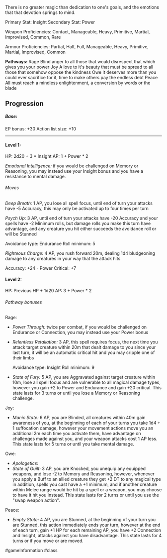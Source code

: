 There is no greater magic than dedication to one's goals, and the emotions that that devotion springs to mind. 

Primary Stat: Insight
Secondary Stat: Power

Weapon Proficiencies: Contact, Manageable, Heavy, Primitive, Martial, Improvised, Common, Rare

Armour Proficiencies: Partial, Half, Full, Manageable, Heavy, Primitive, Martial, Improvised, Common

**Pathways:**
Rage
	Blind anger to all those that would disrespect that which gives you your power
Joy
	A love to it's beauty that must be spread to all those that somehow oppose the kindness
Owe
	It deserves more than you could ever sacrifice for it, time to make others pay the endless debt
Peace
	 All must reach a mindless enlightenment, a conversion by words or the blade

## Progression

##### Base:
EP bonus: +30
Action list size: +10

---
#### Level 1:

HP: 2d20 + 3 * Insight
AP: 1 + Power * 2

*Emotional Intelligence:* if you would be challenged on Memory or Reasoning, you may instead use your Insight bonus and you have a resistance to mental damage.
###### Moves
*Deep Breath:* 1 AP, you lose all spell focus, until end of turn your attacks have -5 Accuracy, this may only be activated up to four times per turn

*Psych Up:* 3 AP, until end of turn your attacks have -20 Accuracy and your spells have -2 Minimum rolls, but damage rolls you make this turn have advantage, and any creature you hit either succeeds the avoidance roll or will be Stunned

Avoidance type: Endurance
Roll minimum: 5

*Righteous Charge:* 4 AP, you rush forward 20m, dealing 1d4 bludgeoning damage to any creatures in your way that the attack hits

Accuracy: +24 - Power
Critical: +7

#### Level 2:

HP: Previous HP + 1d20
AP: 3 + Power * 2

###### Pathway bonuses

Rage: 
- *Power Through:* twice per combat, if you would be challenged on Endurance or Connection, you may instead use your Power bonus
- *Relentless Retaliation:* 3 AP, this spell requires focus, the next time you attack target creature within 20m that dealt damage to you since your last turn, it will be an automatic critical hit and you may cripple one of their limbs

  Avoidance type: Insight
  Roll minimum: 9

- *State of Fury:* 5 AP, you are Aggravated against target creature within 10m, lose all spell focus and are vulnerable to all magical damage types, however you gain +2 to Power and Endurance and gain +20 critical. This state lasts for 3 turns or until you lose a Memory or Reasoning challenge.

Joy:
- *Manic State:* 6 AP, you are Blinded, all creatures within 40m gain awareness of you, at the beginning of each of your turns you take 1d4 + 1 suffocation damage, however your movement actions move you an additional 2m each time you activate them, have advantage on challenges made against you, and your weapon attacks cost 1 AP less. This state lasts for 5 turns or until you take mental damage.

Owe:
- *Apologetics:*
- *State of Guilt:* 3 AP, you are Knocked, you unequip any equipped weapons, and lose -2 to Memory and Reasoning, however, whenever you apply a Buff to an allied creature they get +2 DT to any magical type in addition, spells you cast have a +1 minimum, and if another creature within Melee range would be hit by a spell or a weapon, you may choose to have it hit you instead. This state lasts for 2 turns or until you use the "swap weapon action".

Peace:
- *Empty State:* 4 AP, you are Stunned, at the beginning of your turn you are Stunned, this action immediately ends your turn, however at the end of each turn, gain +1 HP for each remaining AP, you have +2 Connection and Insight, attacks against you have disadvantage. This state lasts for 4 turns or if you move or are moved.

#gameInformation #class